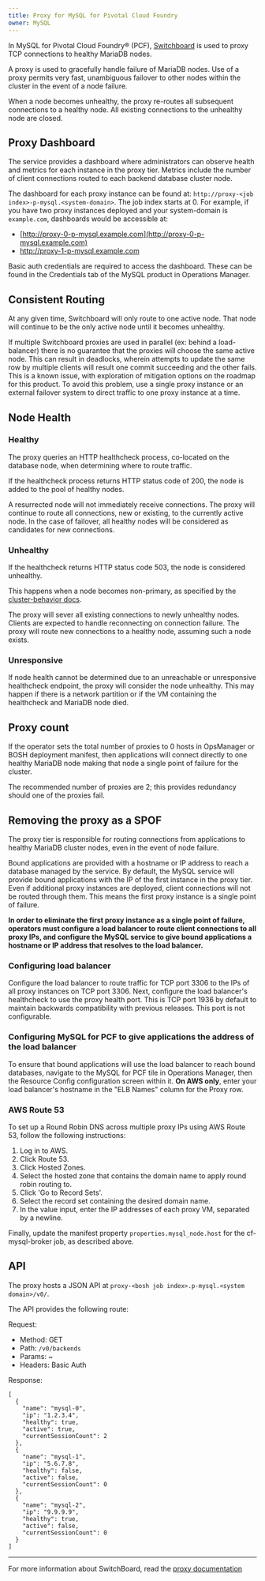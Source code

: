 ```yaml
---
title: Proxy for MySQL for Pivotal Cloud Foundry
owner: MySQL
---
```



In MySQL for Pivotal Cloud Foundry&reg; (PCF), [Switchboard](https://github.com/cloudfoundry-incubator/switchboard) is used to proxy TCP connections to healthy MariaDB nodes.

A proxy is used to gracefully handle failure of MariaDB nodes. Use of a proxy permits very fast, unambiguous failover to other nodes within the cluster in the event of a node failure.

When a node becomes unhealthy, the proxy re-routes all subsequent connections to a healthy node. All existing connections to the unhealthy node are closed.

## <a id="proxy-dashboard"></a>Proxy Dashboard ##

The service provides a dashboard where administrators can observe health and metrics for each instance in the proxy tier. Metrics include the number of client connections routed to each backend database cluster node.

The dashboard for each proxy instance can be found at: `http://proxy-<job index>-p-mysql.<system-domain>`. The job index starts at 0. For example, if you have two proxy instances deployed and your system-domain is `example.com`, dashboards would be accessible at:

- [http://proxy-0-p-mysql.example.com](http://proxy-0-p-mysql.example.com)
- http://proxy-1-p-mysql.example.com

Basic auth credentials are required to access the dashboard. These can be found in the Credentials tab of the MySQL product in Operations Manager.

## <a id="consistent-routing"></a>Consistent Routing ##

At any given time, Switchboard will only route to one active node. That node will continue to be the only active node until it becomes unhealthy.

If multiple Switchboard proxies are used in parallel (ex: behind a load-balancer) there is no guarantee that the proxies will choose the same active node. This can result in deadlocks, wherein attempts to update the same row by multiple clients will result one commit succeeding and the other fails. This is a known issue, with exploration of mitigation options on the roadmap for this product. To avoid this problem, use a single proxy instance or an external failover system to direct traffic to one proxy instance at a time.


## <a id="node-health"></a>Node Health ##

### <a id="healthy"></a>Healthy ###

The proxy queries an HTTP healthcheck process, co-located on the database node, when determining where to route traffic.

If the healthcheck process returns HTTP status code of 200, the node is added to the pool of healthy nodes.

A resurrected node will not immediately receive connections. The proxy will continue to route all connections, new or existing, to the currently active node. In the case of failover, all healthy nodes will be considered as candidates for new connections.

### <a id="unhealthy"></a>Unhealthy ###

If the healthcheck returns HTTP status code 503, the node is considered unhealthy.

This happens when a node becomes non-primary, as specified by the [cluster-behavior docs](cluster-behavior.html).

The proxy will sever all existing connections to newly unhealthy nodes. Clients are expected to handle reconnecting on connection failure. The proxy will route new connections to a healthy node, assuming such a node exists.

### <a id="unresponsive"></a>Unresponsive ###

If node health cannot be determined due to an unreachable or unresponsive healthcheck endpoint, the proxy will consider the node unhealthy. This may happen if there is a network partition or if the VM containing the healthcheck and MariaDB node died.


## <a id="proxy-count"></a>Proxy count ##

If the operator sets the total number of proxies to 0 hosts in OpsManager or BOSH deployment manifest, then applications will connect directly to one healthy MariaDB node making that node a single point of failure for the cluster.

The recommended number of proxies are 2; this provides redundancy should one of the proxies fail.

## <a id="proxy-spof"></a>Removing the proxy as a SPOF ##

The proxy tier is responsible for routing connections from applications to healthy MariaDB cluster nodes, even in the event of node failure.

Bound applications are provided with a hostname or IP address to reach a database managed by the service. By default, the MySQL service will provide bound applications with the IP of the first instance in the proxy tier. Even if additional proxy instances are deployed, client connections will not be routed through them. This means the first proxy instance is a single point of failure.

**In order to eliminate the first proxy instance as a single point of failure, operators must configure a load balancer to route client connections to all proxy IPs, and configure the MySQL service to give bound applications a hostname or IP address that resolves to the load balancer.**

### <a id="lb-config"></a>Configuring load balancer ###

Configure the load balancer to route traffic for TCP port 3306 to the IPs of all proxy instances on TCP port 3306. Next, configure the load balancer's healthcheck to use the proxy health port. This is TCP port 1936 by default to maintain backwards compatibility with previous releases. This port is not configurable.

### <a id="lb-proxy-config"></a>Configuring MySQL for PCF to give applications the address of the load balancer
To ensure that bound applications will use the load balancer to reach bound databases, navigate to the MySQL for PCF tile in Operations Manager, then the Resource Config configuration screen within it. **On AWS only**, enter your load balancer's hostname in the "ELB Names" column for the Proxy row.

### <a id="route-53"></a>AWS Route 53 ###

To set up a Round Robin DNS across multiple proxy IPs using AWS Route 53,
follow the following instructions:

1. Log in to AWS.
2. Click Route 53.
3. Click Hosted Zones.
4. Select the hosted zone that contains the domain name to apply round robin routing to.
5. Click 'Go to Record Sets'.
6. Select the record set containing the desired domain name.
7. In the value input, enter the IP addresses of each proxy VM, separated by a newline.

Finally, update the manifest property `properties.mysql_node.host` for the cf-mysql-broker job, as described above.

## <a id="switchboard-api"></a> API

The proxy hosts a JSON API at `proxy-<bosh job index>.p-mysql.<system domain>/v0/`.

The API provides the following route:

Request:
*  Method: GET
*  Path: `/v0/backends`
*  Params: ~
*  Headers: Basic Auth

Response:

```
[
  {
    "name": "mysql-0",
    "ip": "1.2.3.4",
    "healthy": true,
    "active": true,
    "currentSessionCount": 2
  },
  {
    "name": "mysql-1",
    "ip": "5.6.7.8",
    "healthy": false,
    "active": false,
    "currentSessionCount": 0
  },
  {
    "name": "mysql-2",
    "ip": "9.9.9.9",
    "healthy": true,
    "active": false,
    "currentSessionCount": 0
  }
]
```

---

For more information about SwitchBoard, read the [proxy documentation](proxy.html)
